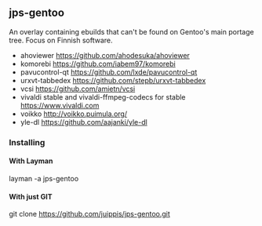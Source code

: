 ## jps-gentoo

An overlay containing ebuilds that can't be found on Gentoo's main portage tree. Focus on Finnish software. 

 - ahoviewer https://github.com/ahodesuka/ahoviewer
 - komorebi https://github.com/iabem97/komorebi
 - pavucontrol-qt https://github.com/lxde/pavucontrol-qt
 - urxvt-tabbedex https://github.com/stepb/urxvt-tabbedex
 - vcsi https://github.com/amietn/vcsi
 - vivaldi stable and vivaldi-ffmpeg-codecs for stable https://www.vivaldi.com
 - voikko http://voikko.puimula.org/
 - yle-dl https://github.com/aajanki/yle-dl

### Installing
#### With Layman
layman -a jps-gentoo

#### With just GIT
git clone https://github.com/juippis/jps-gentoo.git

